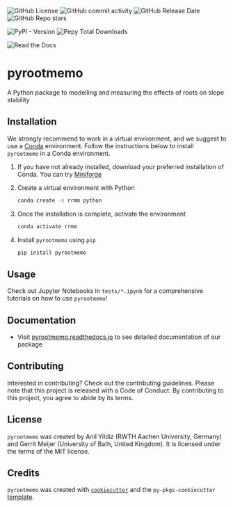 
![GitHub License](https://img.shields.io/github/license/rootmemo/pyrootmemo)
![GitHub commit activity](https://img.shields.io/github/commit-activity/m/rootmemo/pyrootmemo)
![GitHub Release Date](https://img.shields.io/github/release-date/rootmemo/pyrootmemo)
![GitHub Repo stars](https://img.shields.io/github/stars/rootmemo/pyrootmemo)

![PyPI - Version](https://img.shields.io/pypi/v/pyrootmemo)
![Pepy Total Downloads](https://img.shields.io/pepy/dt/psimpy)

![Read the Docs](https://img.shields.io/readthedocs/pyrootmemo)

# pyrootmemo

A Python package to modelling and measuring the effects of roots on slope stability

## Installation

We strongly recommend to work in a virtual environment, and we suggest to use a [Conda](https://docs.conda.io/en/latest/) environment. Follow the instructions below to install `pyrootmemo` in a Conda environment.

1. If you have not already installed, download your preferred installation of Conda. You can try [Miniforge](https://conda-forge.org/download/)
3. Create a virtual environment with Python

    ```bash
    conda create -n rrmm python
    ```

3. Once the installation is complete, activate the environment

    ```bash
    conda activate rrmm
    ```

4. Install `pyrootmemo` using `pip`

    ```bash
    pip install pyrootmemo
    ```

## Usage

Check out Jupyter Notebooks in `tests/*.ipynb` for a comprehensive tutorials on how to use `pyrootmemo`!

## Documentation

- Visit [pyrootmemo.readthedocs.io](https://pyrootmemo.readthedocs.io/latest/) to see detailed documentation of our package

## Contributing

Interested in contributing? Check out the contributing guidelines. Please note that this project is released with a Code of Conduct. By contributing to this project, you agree to abide by its terms.

## License

`pyrootmemo` was created by Anil Yildiz (RWTH Aachen University, Germany) and Gerrit Meijer (University of Bath, United Kingdom). It is licensed under the terms of the MIT license.

## Credits

`pyrootmemo` was created with [`cookiecutter`](https://cookiecutter.readthedocs.io/en/latest/) and the `py-pkgs-cookiecutter` [template](https://github.com/py-pkgs/py-pkgs-cookiecutter).
